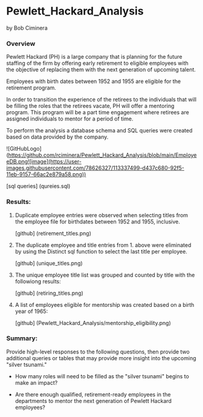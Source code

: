 
# Pewlett_Hackard_Analysis
by Bob Ciminera




### Overview

Pewlett Hackard (PH) is a large company that is planning for the future staffing of the firm by offering early retirement to eligible employees with the objective of replacing them with the next generation of upcoming talent.  

Employees with birth dates between 1952 and 1955 are eligible for the retirement program.  

In order to transition the experience of the retirees to the individuals that will be filling the roles that the retirees vacate, PH will offer a mentoring program.  This program will be a part time engagement where retirees are assigned individuals to mentor for a period of time.

To perform the analysis a database schema and SQL queries were created based on data provided by the company.


![GitHubLogo] (https://github.com/rciminera/Pewlett_Hackard_Analysis/blob/main/EmployeeDB.png![image](https://user-images.githubusercontent.com/78626327/113337499-d437c680-92f5-11eb-9157-66ac2e879a58.png))


[sql queries] (qureies.sql)

### Results: 
1. Duplicate employee entries were observed when selecting titles from the employee file for birthdates between 1952 and 1955, inclusive.

    [github] (retirement_titles.png)
2. The duplicate employee and title entries from 1. above were eliminated by using the Distinct sql function to select the last title per employee.

    [github] (unique_titles.png)

3. The unique employee title list was grouped and counted by title with the followiong results:

    [github] (retiring_titles.png)

4. A list of employees eligible for mentorship was created based on a birth year of 1965:

    [github] (Pewlett_Hackard_Analysis/mentorship_eligibility.png)


### Summary: 

Provide high-level responses to the following questions, then provide two additional queries or tables that may provide more insight into the upcoming "silver tsunami."

- How many roles will need to be filled as the "silver tsunami" begins to make an impact?

- Are there enough qualified, retirement-ready employees in the departments to mentor the next generation of Pewlett Hackard employees?
